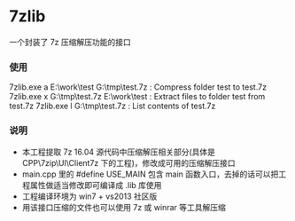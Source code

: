 ﻿# 7zlib
一个封装了 7z 压缩解压功能的接口

### 使用
7zlib.exe a E:\\work\\test G:\\tmp\\test.7z  : Compress folder test to test.7z
7zlib.exe x G:\\tmp\\test.7z E:\\work\\test  : Extract files to folder test from test.7z
7zlib.exe l G:\\tmp\\test.7z   : List contents of test.7z

### 说明
* 本工程提取 7z 16.04 源代码中压缩解压相关部分(具体是 CPP\7zip\UI\Client7z 下的工程)，修改成可用的压缩解压接口
* main.cpp 里的 #define USE_MAIN 包含 main 函数入口，去掉的话可以把工程属性做适当修改即可编译成 .lib 库使用
* 工程编译环境为 win7 + vs2013 社区版
* 用该接口压缩的文件也可以使用 7z 或 winrar 等工具解压缩
